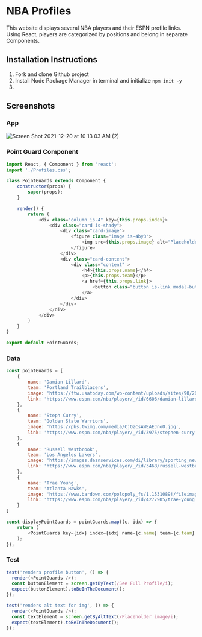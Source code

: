 # NBA Profiles
This website displays several NBA players and their ESPN profile links. Using React, players are categorized by positions and belong in separate Components.  

## Installation Instructions
1. Fork and clone Github project
2. Install Node Package Manager in terminal and initialize `npm init -y`
3. 

## Screenshots
### App
![Screen Shot 2021-12-20 at 10 13 03 AM (2)](https://user-images.githubusercontent.com/92088326/146814148-1606c4cc-7040-4354-b815-47a7bfe17a2c.png)
### Point Guard Component

```js
import React, { Component } from 'react';
import './Profiles.css';

class PointGuards extends Component {
    constructor(props) {
        super(props);
    }

    render() {
        return (
            <div class="column is-4" key={this.props.index}>
                <div class="card is-shady">
                    <div class="card-image">
                        <figure class="image is-4by3">
                            <img src={this.props.image} alt="Placeholder image" class="modal-button" data-target="modal-image2" />
                        </figure>
                    </div>
                    <div class="card-content">
                        <div class="content" >
                            <h4>{this.props.name}</h4>
                            <p>{this.props.team}</p>
                            <a href={this.props.link}>
                                <button class="button is-link modal-button">See Full Profile</button>
                            </a>
                        </div>
                    </div>
                </div>
            </div>
        )
    }
}

export default PointGuards;
```

### Data

```js
const pointGuards = [
    {
        name: 'Damian Lillard',
        team: 'Portland Trailblazers',
        image: 'https://ftw.usatoday.com/wp-content/uploads/sites/90/2019/04/screen-shot-2019-04-23-at-11.17.38-pm.jpg?w=1000&h=600&crop=1',
        link: 'https://www.espn.com/nba/player/_/id/6606/damian-lillard'
    },
    {
        name: 'Steph Curry',
        team: 'Golden State Warriors',
        image: 'https://pbs.twimg.com/media/CjOzCsAWEAEJnoO.jpg',
        link: 'https://www.espn.com/nba/player/_/id/3975/stephen-curry'
    },
    {
        name: 'Russell Westbrook',
        team: 'Los Angeles Lakers',
        image: 'https://images.daznservices.com/di/library/sporting_news/64/1d/russell-westbrook-ftr-gettyjpg_1u6xpmlykrhih1wvi4xvztu4t2.jpg?t=494273898&quality=100',
        link: 'https://www.espn.com/nba/player/_/id/3468/russell-westbrook'
    },
    {
        name: 'Trae Young',
        team: 'Atlanta Hawks',
        image: 'https://www.bardown.com/polopoly_fs/1.1531089!/fileimage/httpImage/image.jpeg_gen/derivatives/landscape_620/h-t-twitter-oguguaanunoby.jpeg',
        link: 'https://www.espn.com/nba/player/_/id/4277905/trae-young'
    }
]

const displayPointGuards = pointGuards.map((c, idx) => {
    return (
        <PointGuards key={idx} index={idx} name={c.name} team={c.team} image={c.image} link={c.link} />
    );
});
```

### Test

```js
test('renders profile button', () => {
  render(<PointGuards />);
  const buttonElement = screen.getByText(/See Full Profile/i);
  expect(buttonElement).toBeInTheDocument();
});

test('renders alt text for img', () => {
  render(<PointGuards />);
  const textElement = screen.getByAltText(/Placeholder image/i);
  expect(textElement).toBeInTheDocument();
});
```
